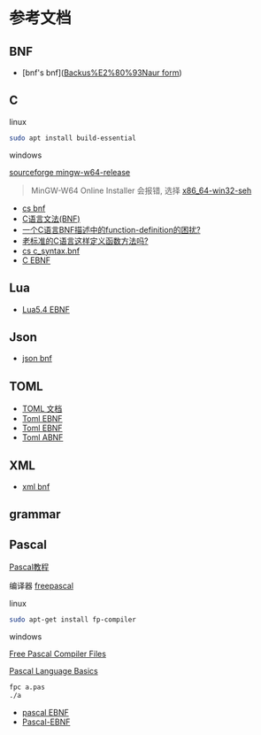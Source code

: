 
# 参考文档

## BNF

- [bnf's bnf]([Backus%E2%80%93Naur form](https://en.wikipedia.org/wiki/Backus%E2%80%93Naur_form))

## C

linux

```bash
sudo apt install build-essential
```

windows

[sourceforge mingw-w64-release](https://sourceforge.net/projects/mingw-w64/files/mingw-w64/mingw-w64-release/)

> MinGW-W64 Online Installer 会报错, 选择 [x86_64-win32-seh](https://sourceforge.net/projects/mingw-w64/files/Toolchains%20targetting%20Win64/Personal%20Builds/mingw-builds/8.1.0/threads-win32/seh/x86_64-8.1.0-release-win32-seh-rt_v6-rev0.7z)

- [cs bnf](http://www.cs.man.ac.uk/~pjj/bnf/bnf.html)
- [C语言文法(BNF)](https://zhuanlan.zhihu.com/p/563048404)
- [一个C语言BNF描述中的function-definition的困扰?](https://www.zhihu.com/question/59092129)
- [老标准的C语言这样定义函数方法吗?](https://www.zhihu.com/question/49403058)
- [cs c_syntax.bnf](http://www.cs.man.ac.uk/~pjj/bnf/c_syntax.bnf)
- [C EBNF](https://cs.wmich.edu/~gupta/teaching/cs4850/sumII06/The%20syntax%20of%20C%20in%20Backus-Naur%20form.htm)

## Lua

- [Lua5.4 EBNF](https://www.lua.org/manual/5.4/manual.html#8)

## Json

- [json bnf](https://www.crockford.com/mckeeman.html)

## TOML

- [TOML 文档](https://toml.io/cn/v1.0.0)
- [Toml EBNF](https://github.com/toml-lang/toml/pull/236/files)
- [Toml EBNF](https://github.com/intellij-rust/intellij-toml/blob/master/src/main/kotlin/org/toml/lang/core/grammar/toml.bnf)
- [Toml ABNF](https://github.com/toml-lang/toml/blob/1.0.0/toml.abnf)

## XML

- [xml bnf](https://jelks.nu/XML/xmlebnf.html#NT-XMLDecl)

## grammar

## Pascal

[Pascal教程](https://www.jc2182.com/pascal/pascal-env.html)

编译器 [freepascal](https://www.freepascal.org/download.var)

linux

```bash
sudo apt-get install fp-compiler
```

windows

[Free Pascal Compiler Files](https://sourceforge.net/projects/freepascal/files/Win32/3.2.2/)

[Pascal Language Basics](https://marketplace.visualstudio.com/items?itemName=AnsonYeung.pascal-language-basics)

```bash
fpc a.pas
./a
```

- [pascal EBNF](https://condor.depaul.edu/ichu/csc447/notes/wk2/pascal.html)
- [Pascal-EBNF](https://www.cs.kent.edu/~durand/CS43101Fall2004/resources/Pascal-EBNF.html)
